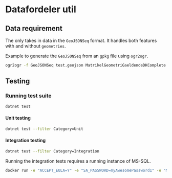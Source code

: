 # Datafordeler util

## Data requirement

The only takes in data in the `GeoJSONSeq` format. It handles both features with and without `geometries`.

Example to generate the `GeoJSONSeq` from an `gpkg` file using `ogr2ogr`.

```sh
ogr2ogr -f GeoJSONSeq test.geojson MatrikelGeometriGaeldendeDKComplete.gpkg -sql 'SELECT * FROM jordstykke where sognekode = 7973'
```

## Testing

### Running test suite

```sh
dotnet test
```

#### Unit testing

```sh
dotnet test --filter Category=Unit
```

#### Integration testing

```sh
dotnet test --filter Category=Integration
```

Running the integration tests requires a running instance of MS-SQL.

```sh
docker run -e "ACCEPT_EULA=Y" -e "SA_PASSWORD=myAwesomePassword1" -e "MSSQL_AGENT_ENABLED=True"  -p 1433:1433 -d  mcr.microsoft.com/mssql/server:2019-CU13-ubuntu-20.04
```
